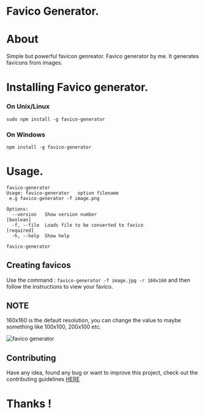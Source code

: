 # Favico Generator.

# About
 Simple but powerful favicon genreator.
 Favico generator by me. It generates favicons from images.


 # Installing Favico generator.
 
### On Unix/Linux
```
sudo npm install -g favico-generator
```
### On Windows
```
npm install -g favico-generator
```
 

 # Usage.

```
favico-generator
Usage: favico-generator   option filename
 e.g favico-generator -f image.png

Options:
  --version   Show version number                                      [boolean]
  -f, --file  Loads file to be converted to favico                    [required]
  -h, --help  Show help
```

 `favico-generator`
  
 ## Creating favicos 
 Use the command : `favico-generator -f image.jpg -r 160x160` and then follow the instructions to view your favico.
 
 ## NOTE
  160x160 is the default resolution, you can change the value to maybe something like 100x100, 200x100 etc.
 
 <img src="http://i68.tinypic.com/2lo6put.png" border="0" alt="favico generator">

 ## Contributing
 Have any idea, found any bug or want to improve this project, check out the contributing guidelines <a href="https://github.com/Youngestdev/CONTRIBUTION.md">HERE</a>
 
 # Thanks !
